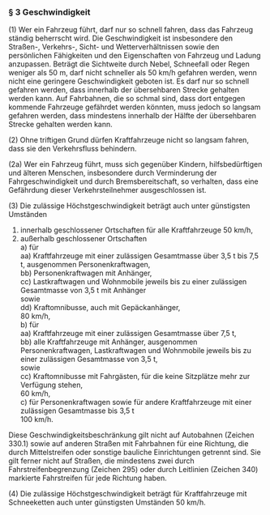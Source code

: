 ### § 3 Geschwindigkeit

(1) Wer ein Fahrzeug führt, darf nur so schnell fahren, dass das Fahrzeug ständig beherrscht wird.
Die Geschwindigkeit ist insbesondere den Straßen-, Verkehrs-, Sicht- und Wetterverhältnissen sowie den persönlichen Fähigkeiten und den Eigenschaften von Fahrzeug und Ladung anzupassen.
Beträgt die Sichtweite durch Nebel, Schneefall oder Regen weniger als 50 m, darf nicht schneller als 50 km/h gefahren werden, wenn nicht eine geringere Geschwindigkeit geboten ist.
Es darf nur so schnell gefahren werden, dass innerhalb der übersehbaren Strecke gehalten werden kann.
Auf Fahrbahnen, die so schmal sind, dass dort entgegen kommende Fahrzeuge gefährdet werden könnten, muss jedoch so langsam gefahren werden, dass mindestens innerhalb der Hälfte der übersehbaren Strecke gehalten werden kann.

(2) Ohne triftigen Grund dürfen Kraftfahrzeuge nicht so langsam fahren, dass sie den Verkehrsfluss behindern.

(2a) Wer ein Fahrzeug führt, muss sich gegenüber Kindern, hilfsbedürftigen und älteren Menschen, insbesondere durch Verminderung der Fahrgeschwindigkeit und durch Bremsbereitschaft, so verhalten, dass eine Gefährdung dieser Verkehrsteilnehmer ausgeschlossen ist.

(3) Die zulässige Höchstgeschwindigkeit beträgt auch unter günstigsten Umständen      
  1. innerhalb geschlossener Ortschaften für alle Kraftfahrzeuge 50 km/h,
  2. außerhalb geschlossener Ortschaften      
     a) für    
        aa) Kraftfahrzeuge mit einer zulässigen Gesamtmasse über 3,5 t bis 7,5 t, ausgenommen Personenkraftwagen,      
        bb) Personenkraftwagen mit Anhänger,      
        cc) Lastkraftwagen und Wohnmobile jeweils bis zu einer zulässigen Gesamtmasse von 3,5 t mit Anhänger      
            sowie      
        dd) Kraftomnibusse, auch mit Gepäckanhänger,      
        80 km/h,      
     b) für    
        aa) Kraftfahrzeuge mit einer zulässigen Gesamtmasse über 7,5 t,      
        bb) alle Kraftfahrzeuge mit Anhänger, ausgenommen Personenkraftwagen, Lastkraftwagen und Wohnmobile jeweils bis zu einer zulässigen Gesamtmasse von 3,5 t,      
            sowie      
        cc) Kraftomnibusse mit Fahrgästen, für die keine Sitzplätze mehr zur Verfügung stehen,      
        60 km/h,      
     c) für Personenkraftwagen sowie für andere Kraftfahrzeuge mit einer zulässigen Gesamtmasse bis 3,5 t      
        100 km/h.

Diese Geschwindigkeitsbeschränkung gilt nicht auf Autobahnen (Zeichen 330.1) sowie auf anderen Straßen mit Fahrbahnen für eine Richtung, die durch Mittelstreifen oder sonstige bauliche Einrichtungen getrennt sind.
Sie gilt ferner nicht auf Straßen, die mindestens zwei durch Fahrstreifenbegrenzung (Zeichen 295) oder durch Leitlinien (Zeichen 340) markierte Fahrstreifen für jede Richtung haben.

(4) Die zulässige Höchstgeschwindigkeit beträgt für Kraftfahrzeuge mit Schneeketten auch unter günstigsten Umständen 50 km/h.
